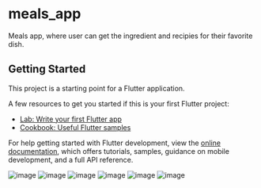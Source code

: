 # meals_app

Meals app, where user can get the ingredient and recipies for their favorite dish.

## Getting Started

This project is a starting point for a Flutter application.

A few resources to get you started if this is your first Flutter project:

- [Lab: Write your first Flutter app](https://docs.flutter.dev/get-started/codelab)
- [Cookbook: Useful Flutter samples](https://docs.flutter.dev/cookbook)

For help getting started with Flutter development, view the
[online documentation](https://docs.flutter.dev/), which offers tutorials,
samples, guidance on mobile development, and a full API reference.

![image](https://user-images.githubusercontent.com/80125902/212320034-f55b08b9-4995-492b-ba75-ac38edf4eeb2.png)
![image](https://user-images.githubusercontent.com/80125902/212320286-7d585198-c493-4f8d-90b0-8098c01b649f.png)
![image](https://user-images.githubusercontent.com/80125902/212321486-357301c9-a43a-4d5c-b53c-c7f7268a5284.png) ![image](https://user-images.githubusercontent.com/80125902/212321579-de780a2b-0f68-45af-8bc0-8ea0af28c95f.png) ![image](https://user-images.githubusercontent.com/80125902/212321774-ceeb05a7-b480-4f80-affe-11c4669b19c5.png) ![image](https://user-images.githubusercontent.com/80125902/212321903-d682bd59-c9b2-4d7a-bb51-d42db48659f8.png)


